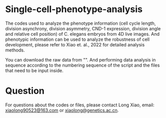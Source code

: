 # Single-cell-phenotype-analysis
The codes used to analyze the phenotype information (cell cycle length, division asynchrony, division asymmetry, CND-1 expression, division angle and relative cell position) of C. elegans embryos from 4D live images. And phenotypic information can be used to analyze the robustness of cell development, please refer to Xiao et. al., 2022 for detailed analysis methods.

You can download the raw data from "". And performing data analysis in sequence according to the numbering sequence of the script and the files that need to be input inside.

# Question
For questions about the codes or files, please contact Long Xiao, email: xiaolong90523@163.com or xiaolong@genetics.ac.cn.

